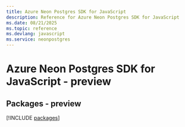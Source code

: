 ```yaml
---
title: Azure Neon Postgres SDK for JavaScript
description: Reference for Azure Neon Postgres SDK for JavaScript
ms.date: 08/21/2025
ms.topic: reference
ms.devlang: javascript
ms.service: neonpostgres
---
```

# Azure Neon Postgres SDK for JavaScript - preview
## Packages - preview
[!INCLUDE [packages](neon-postgres-index.md)]